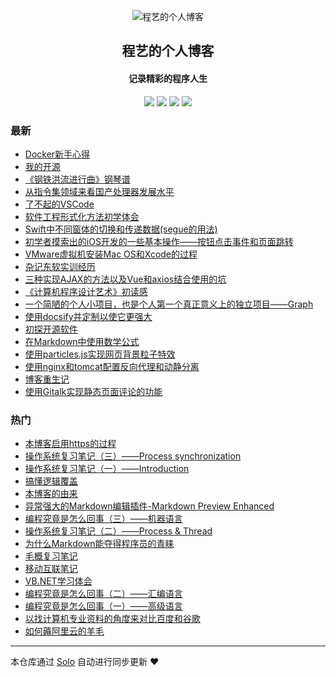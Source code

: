 <p align="center"><img alt="程艺的个人博客" src="https://avatars2.githubusercontent.com/u/32569353?v=4"></p><h2 align="center">
程艺的个人博客
</h2>

<h4 align="center">记录精彩的程序人生</h4>
<p align="center"><a title="程艺的个人博客" target="_blank" href="https://github.com/aopstudio/solo-blog"><img src="https://img.shields.io/github/last-commit/aopstudio/solo-blog.svg?style=flat-square&color=FF9900"></a>
<a title="GitHub repo size in bytes" target="_blank" href="https://github.com/aopstudio/solo-blog"><img src="https://img.shields.io/github/repo-size/aopstudio/solo-blog.svg?style=flat-square"></a>
<a title="Solo Version" target="_blank" href="https://github.com/b3log/solo/releases"><img src="https://img.shields.io/badge/solo-3.6.7-f1e05a.svg?style=flat-square&color=blueviolet"></a>
<a title="Hits" target="_blank" href="https://github.com/b3log/hits"><img src="https://hits.b3log.org/aopstudio/solo-blog.svg"></a></p>

### 最新

* [Docker新手心得](https://neusoftware.top/articles/2019/11/19/1574165389571.html)
* [我的开源](https://neusoftware.top/my-github-repos)
* [《钢铁洪流进行曲》钢琴谱](https://neusoftware.top/articles/2019/10/12/1570853728913.html)
* [从指令集领域来看国产处理器发展水平](https://neusoftware.top/articles/2019/10/11/1570757020921.html)
* [了不起的VSCode](https://neusoftware.top/articles/2019/09/29/1569745058594.html)
* [软件工程形式化方法初学体会](https://neusoftware.top/articles/2019/09/23/1569237385603.html)
* [Swift中不同窗体的切换和传递数据(segue的用法)](https://neusoftware.top/articles/2019/07/27/1564209328944.html)
* [初学者摸索出的iOS开发的一些基本操作——按钮点击事件和页面跳转](https://neusoftware.top/articles/2019/07/18/1563446820924.html)
* [VMware虚拟机安装Mac OS和Xcode的过程](https://neusoftware.top/articles/2019/07/13/1562994715860.html)
* [杂记东软实训经历](https://neusoftware.top/articles/2019/07/08/1562559814154.html)
* [三种实现AJAX的方法以及Vue和axios结合使用的坑](https://neusoftware.top/articles/2019/06/05/1559746183623.html)
* [《计算机程序设计艺术》初读感](https://neusoftware.top/articles/2019/05/18/1558190254753.html)
* [一个简陋的个人小项目，也是个人第一个真正意义上的独立项目——Graph](https://neusoftware.top/articles/2019/04/18/1555592574320.html)
* [使用docsify并定制以使它更强大](https://neusoftware.top/articles/2019/03/25/1553506817253.html)
* [初探开源软件](https://neusoftware.top/articles/2019/03/23/1553309382749.html)
* [在Markdown中使用数学公式](https://neusoftware.top/articles/2019/03/16/1552705605483.html)
* [使用particles.js实现网页背景粒子特效](https://neusoftware.top/articles/2019/03/04/1551673450795.html)
* [使用nginx和tomcat配置反向代理和动静分离](https://neusoftware.top/articles/2019/03/03/1551608135865.html)
* [博客重生记](https://neusoftware.top/articles/2019/02/26/1551184729629.html)
* [使用Gitalk实现静态页面评论的功能](https://neusoftware.top/articles/2019/02/07/1549535868612.html)

### 热门

* [本博客启用https的过程](https://neusoftware.top/articles/2019/02/03/1549163941555.html)
* [操作系统复习笔记（三）——Process synchronization](https://neusoftware.top/articles/2019/02/01/1548988162777.html)
* [操作系统复习笔记（一）——Introduction](https://neusoftware.top/articles/2019/01/22/1548158473112.html)
* [搞懂逻辑覆盖](https://neusoftware.top/articles/2019/01/14/1547441696762.html)
* [本博客的由来](https://neusoftware.top/articles/2019/01/13/1547380963564.html)
* [异常强大的Markdown编辑插件-Markdown Preview Enhanced](https://neusoftware.top/articles/2018/12/07/1544171306869.html)
* [编程究竟是怎么回事（三）——机器语言](https://neusoftware.top/articles/2018/12/07/1544191377934.html)
* [操作系统复习笔记（二）——Process & Thread](https://neusoftware.top/articles/2019/01/30/1548848140833.html)
* [为什么Markdown能夺得程序员的青睐](https://neusoftware.top/articles/2018/12/10/1544451683372.html)
* [毛概复习笔记](https://neusoftware.top/articles/2019/01/14/1547440374028.html)
* [移动互联笔记](https://neusoftware.top/articles/2018/12/10/1544410347829.html)
* [VB.NET学习体会](https://neusoftware.top/articles/2018/12/08/1544265564840.html)
* [编程究竟是怎么回事（二）——汇编语言](https://neusoftware.top/articles/2018/12/07/1544188715858.html)
* [编程究竟是怎么回事（一）——高级语言](https://neusoftware.top/articles/2018/12/07/1544187392270.html)
* [以找计算机专业资料的角度来对比百度和谷歌](https://neusoftware.top/articles/2018/12/19/1545234364411.html)
* [如何薅阿里云的羊毛](https://neusoftware.top/articles/2018/12/10/1544455093838.html)



---

本仓库通过 [Solo](https://github.com/b3log/solo) 自动进行同步更新 ❤️ 
